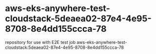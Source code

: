 # aws-eks-anywhere-test-cloudstack-5deaea02-87e4-4e95-8708-8e4dd155ccca-78
repository for use with E2E test job aws-eks-anywhere-test-cloudstack:5deaea02-87e4-4e95-8708-8e4dd155ccca-78
